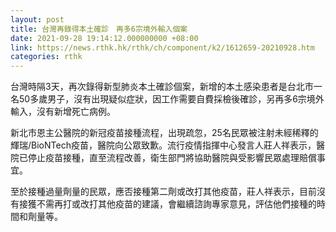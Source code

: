 ```yaml
---
layout: post
title: 台灣再錄得本土確診　再多6宗境外輸入個案
date: 2021-09-28 19:14:12.000000000 +08:00
link: https://news.rthk.hk/rthk/ch/component/k2/1612659-20210928.htm
categories: rthk
---
```


台灣時隔3天，再次錄得新型肺炎本土確診個案，新增的本土感染患者是台北市一名50多歲男子，沒有出現疑似症狀，因工作需要自費採檢後確診，另再多6宗境外輸入，沒有新增死亡病例。

新北市恩主公醫院的新冠疫苗接種流程，出現疏忽，25名民眾被注射未經稀釋的輝瑞/BioNTech疫苗，醫院向公眾致歉。流行疫情指揮中心發言人莊人祥表示，醫院已停止疫苗接種，直至流程改善，衛生部門將協助醫院與受影響民眾處理賠償事宜。

至於接種過量劑量的民眾，應否接種第二劑或改打其他疫苗，莊人祥表示，目前沒有接獲不需再打或改打其他疫苗的建議，會繼續諮詢專家意見，評估他們接種的時間和劑量等。
